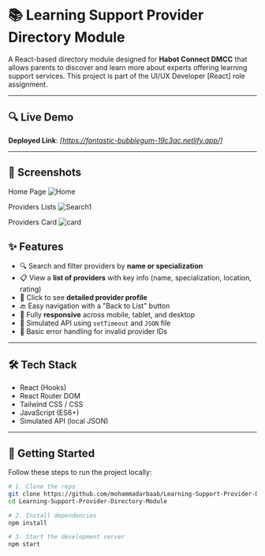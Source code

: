 # 📚 Learning Support Provider Directory Module

A React-based directory module designed for **Habot Connect DMCC** that allows parents to discover and learn more about experts offering learning support services. This project is part of the UI/UX Developer [React] role assignment.

---

## 🔍 Live Demo

**Deployed Link**: _[https://fantastic-bubblegum-19c3ac.netlify.app/]_

---

## 📸 Screenshots

Home Page
![Home](https://github.com/user-attachments/assets/2c67d518-f880-4bcd-9e0e-bfb79ae8fa5f)

Providers Lists
![Search1](https://github.com/user-attachments/assets/04de64ed-2de8-4a27-b7c0-4462ec6b9564)

Providers Card
![card](https://github.com/user-attachments/assets/0d4d4cbb-f537-495a-b9f1-2691d290ef5f)

## ✨ Features

- 🔍 Search and filter providers by **name or specialization**
- 📋 View a **list of providers** with key info (name, specialization, location, rating)
- 📄 Click to see **detailed provider profile**
- 🔙 Easy navigation with a "Back to List" button
- 📱 Fully **responsive** across mobile, tablet, and desktop
- 🧪 Simulated API using `setTimeout` and `JSON` file
- 🧾 Basic error handling for invalid provider IDs

---

## 🛠️ Tech Stack

- React (Hooks)
- React Router DOM
- Tailwind CSS / CSS
- JavaScript (ES6+)
- Simulated API (local JSON)

---

## 🚀 Getting Started

Follow these steps to run the project locally:

```bash
# 1. Clone the repo
git clone https://github.com/mohammadarbaab/Learning-Support-Provider-Directory-Module.git
cd Learning-Support-Provider-Directory-Module

# 2. Install dependencies
npm install

# 3. Start the development server
npm start
